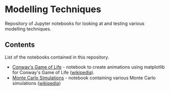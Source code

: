 # Modelling Techniques
Repository of Jupyter notebooks for looking at and testing various modelling techniques.

## Contents
List of the notebooks contained in this repository.
- [Conway's Game of Life](src/conways_game_of_life.ipynb) - notebook to create animations using 
  matplotlib for Conway's Game of Life ([wikipedia](https://en.wikipedia.org/wiki/Conway%27s_Game_of_Life)).
- [Monte Carlo Simulations](src/monte_carlo_simulations.ipynb) - notebook containing various Monte
  Carlo simulations ([wikipedia](https://en.wikipedia.org/wiki/Monte_Carlo_method))
